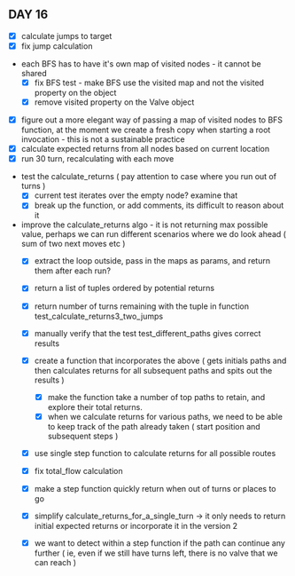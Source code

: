 ## DAY 16
- [x] calculate jumps to target
- [x] fix jump calculation
- each BFS has to have it's own map of visited nodes - it cannot be shared
  - [x] fix BFS test - make BFS use the visited map and not the visited property on the object
  - [x] remove visited property on the Valve object 
- [x] figure out a more elegant way of passing a map of visited nodes to BFS function, at the moment we create a fresh copy when starting a root invocation - this is not  a sustainable practice
- [x] calculate expected returns from all nodes based on current location
- [x] run 30 turn, recalculating with each move
- test the calculate_returns ( pay attention to case where you run out of turns )
  - [x] current test iterates over the empty node? examine that
  - [x] break up the function, or add comments, its difficult to reason about it
- improve the calculate_returns algo - it is not returning max possible value, perhaps we can run different scenarios where we do look ahead ( sum of two next moves etc )
  - [x] extract the loop outside, pass in the maps as params, and return them after each run?
  - [x] return a list of tuples ordered by potential returns
  - [x] return number of turns remaining with the tuple in function test_calculate_returns3_two_jumps
  - [x] manually verify that the test test_different_paths gives correct results 
  - [x] create a function that incorporates the above ( gets initials paths and then calculates returns for all subsequent paths and spits out the results )
    - [x] make the function take a number of top paths to retain, and explore their total returns.
    - [x] when we calculate returns for various paths, we need to be able to keep track of the path already taken ( start position and subsequent steps )
  - [x] use single step function to calculate returns for all possible routes
  - [x] fix total_flow calculation
  - [x] make a step function quickly return when out of turns or places to go
  - [x] simplify calculate_returns_for_a_single_turn -> it only needs to return initial expected returns or incorporate it in the version 2
  - [x] we want to detect within a step function if the path can continue any further ( ie, even if we still have turns left, there is no valve that we can reach )

